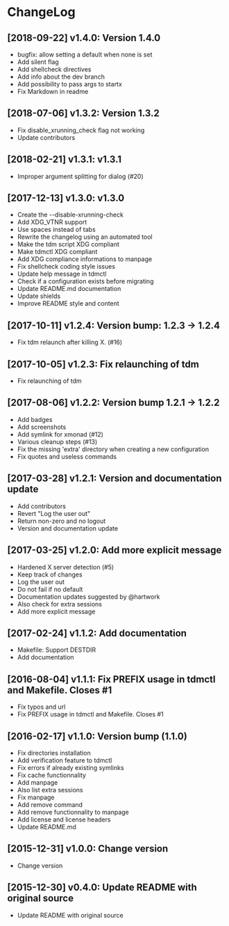 # ChangeLog

## [2018-09-22] v1.4.0: Version 1.4.0

* bugfix: allow setting a default when none is set
* Add silent flag
* Add shellcheck directives
* Add info about the dev branch
* Add possibility to pass args to startx
* Fix Markdown in readme

## [2018-07-06] v1.3.2: Version 1.3.2

* Fix disable_xrunning_check flag not working
* Update contributors

## [2018-02-21] v1.3.1: v1.3.1

* Improper argument splitting for dialog (#20)

## [2017-12-13] v1.3.0: v1.3.0

* Create the --disable-xrunning-check
* Add XDG_VTNR support
* Use spaces instead of tabs
* Rewrite the changelog using an automated tool
* Make the tdm script XDG compliant
* Make tdmctl XDG compliant
* Add XDG compliance informations to manpage
* Fix shellcheck coding style issues
* Update help message in tdmctl
* Check if a configuration exists before migrating
* Update README.md documentation
* Update shields
* Improve README style and content

## [2017-10-11] v1.2.4: Version bump: 1.2.3 -> 1.2.4

* Fix tdm relaunch after killing X. (#16)

## [2017-10-05] v1.2.3: Fix relaunching of tdm

* Fix relaunching of tdm

## [2017-08-06] v1.2.2: Version bump 1.2.1 -> 1.2.2

* Add badges
* Add screenshots
* Add symlink for xmonad (#12)
* Various cleanup steps (#13)
* Fix the missing 'extra' directory when creating a new configuration
* Fix quotes and useless commands

## [2017-03-28] v1.2.1: Version and documentation update

* Add contributors
* Revert "Log the user out"
* Return non-zero and no logout
* Version and documentation update

## [2017-03-25] v1.2.0: Add more explicit message

* Hardened X server detection (#5)
* Keep track of changes
* Log the user out
* Do not fail if no default
* Documentation updates suggested by @hartwork
* Also check for extra sessions
* Add more explicit message

## [2017-02-24] v1.1.2: Add documentation

* Makefile: Support DESTDIR
* Add documentation

## [2016-08-04] v1.1.1: Fix PREFIX usage in tdmctl and Makefile. Closes #1

* Fix typos and url
* Fix PREFIX usage in tdmctl and Makefile. Closes #1

## [2016-02-17] v1.1.0: Version bump (1.1.0)

* Fix directories installation
* Add verification feature to tdmctl
* Fix errors if already existing symlinks
* Fix cache functionnality
* Add manpage
* Also list extra sessions
* Fix manpage
* Add remove command
* Add remove functionnality to manpage
* Add license and license headers
* Update README.md

## [2015-12-31] v1.0.0: Change version

* Change version

## [2015-12-30] v0.4.0: Update README with original source

* Update README with original source

